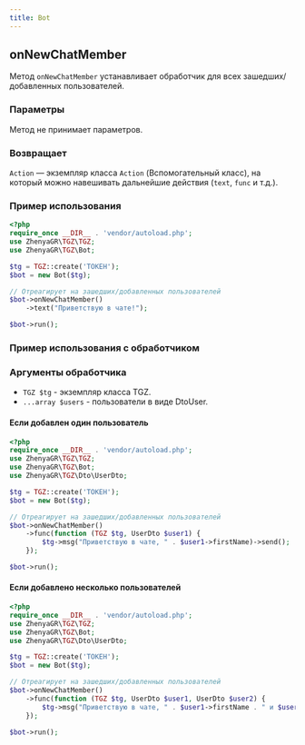 ```yaml
---
title: Bot
---
```


## onNewChatMember
Метод `onNewChatMember` устанавливает обработчик для всех зашедших/добавленных пользователей.

### Параметры
Метод не принимает параметров.

### Возвращает
`Action` — экземпляр класса `Action` (Вспомогательный класс), на который можно навешивать дальнейшие действия (`text`, `func` и т.д.).

### Пример использования
```php
<?php
require_once __DIR__ . 'vendor/autoload.php';
use ZhenyaGR\TGZ\TGZ;
use ZhenyaGR\TGZ\Bot;

$tg = TGZ::create('ТОКЕН');
$bot = new Bot($tg);

// Отреагирует на зашедших/добавленных пользователей
$bot->onNewChatMember()
    ->text("Приветствую в чате!");

$bot->run();
```

### Пример использования с обработчиком

### Аргументы обработчика
- `TGZ $tg` - экземпляр класса TGZ.
- `...array $users` - пользователи в виде DtoUser.

#### Если добавлен один пользователь
```php
<?php
require_once __DIR__ . 'vendor/autoload.php';
use ZhenyaGR\TGZ\TGZ;
use ZhenyaGR\TGZ\Bot;
use ZhenyaGR\TGZ\Dto\UserDto;

$tg = TGZ::create('ТОКЕН');
$bot = new Bot($tg);

// Отреагирует на зашедших/добавленных пользователей
$bot->onNewChatMember()
    ->func(function (TGZ $tg, UserDto $user1) {
        $tg->msg("Приветствую в чате, " . $user1->firstName)->send();
    });

$bot->run();
```

#### Если добавлено несколько пользователей
```php
<?php
require_once __DIR__ . 'vendor/autoload.php';
use ZhenyaGR\TGZ\TGZ;
use ZhenyaGR\TGZ\Bot;
use ZhenyaGR\TGZ\Dto\UserDto;

$tg = TGZ::create('ТОКЕН');
$bot = new Bot($tg);

// Отреагирует на зашедших/добавленных пользователей
$bot->onNewChatMember()
    ->func(function (TGZ $tg, UserDto $user1, UserDto $user2) {
        $tg->msg("Приветствую в чате, " . $user1->firstName . " и $user2->firstName")->send();
    });

$bot->run();
```